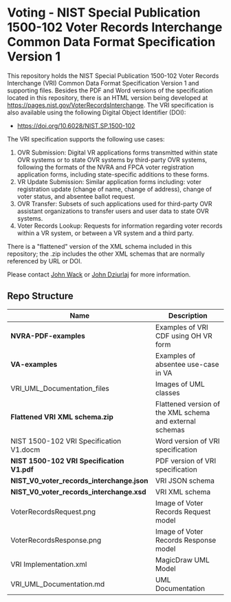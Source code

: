# Voting - NIST Special Publication 1500-102 Voter Records Interchange Common Data Format Specification Version 1

This repository holds the NIST Special Publication 1500-102 Voter Records Interchange (VRI) Common Data Format Specification Version 1 and supporting files. Besides the PDF and Word versions of the specification located in this repository, there is an HTML version being developed at https://pages.nist.gov/VoterRecordsInterchange. The VRI specification is also available using the following Digital Object Identifier (DOI):

- https://doi.org/10.6028/NIST.SP.1500-102

The VRI specification supports the following use cases:

1. OVR Submission: Digital VR applications forms transmitted within state OVR systems or to state OVR systems by third-party OVR systems, following the formats of the NVRA and FPCA voter registration application forms, including state-specific additions to these forms.
2. VR Update Submission: Similar application forms including: voter registration update (change of name, change of address), change of voter status, and absentee ballot request.
3. OVR Transfer: Subsets of such applications used for third-party OVR assistant organizations to transfer users and user data to state OVR systems.
4. Voter Records Lookup: Requests for information regarding voter records within a VR system, or between a VR system and a third party.

There is a "flattened" version of the XML schema included in this repository; the .zip includes the other XML schemas that are normally referenced by URL or DOI.

Please contact [John Wack](mailto:john.wack@nist.gov) or [John Dziurlaj](mailto:john@hiltonroscoe.com) for more information.

## Repo Structure

|Name     |Description                                         |
|---------|----------------------------------------------------|
|**NVRA-PDF-examples**|Examples of VRI CDF using OH VR form    |
|**VA-examples**|Examples of absentee use-case in VA           |
|VRI_UML_Documentation_files|Images of UML classes         |
|**Flattened VRI XML schema.zip**|Flattened version of the XML schema and external schemas|
|NIST 1500-102 VRI Specification V1.docm|Word version of VRI specification|
|**NIST 1500-102 VRI Specification V1.pdf**|PDF version of VRI specification|
|**NIST_V0_voter_records_interchange.json**|VRI JSON schema            |
|**NIST_V0_voter_records_interchange.xsd**|VRI XML schema              |
|VoterRecordsRequest.png|Image of Voter Records Request model  |
|VoterRecordsResponse.png|Image of Voter Records Response model|
|VRI Implementation.xml|MagicDraw UML Model                    |
|VRI_UML_Documentation.md|UML Documentation                    |
